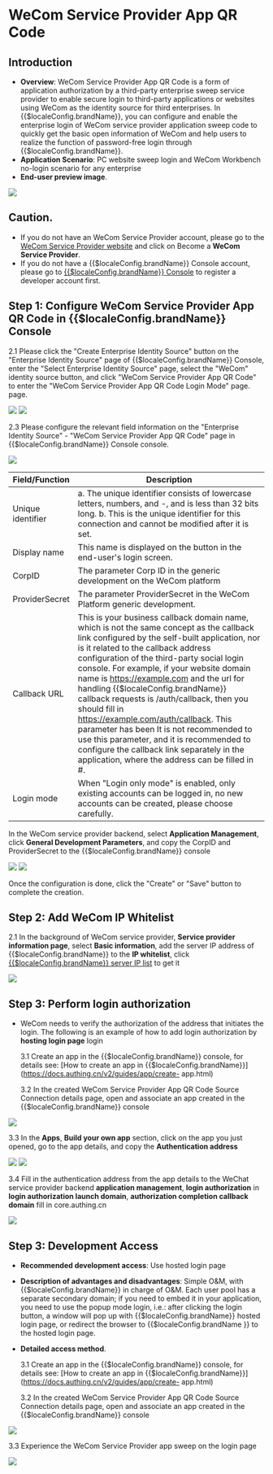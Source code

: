 # WeCom Service Provider App QR Code

<LastUpdated/>

## Introduction

- **Overview**: WeCom Service Provider App QR Code is a form of application authorization by a third-party enterprise sweep service provider to enable secure login to third-party applications or websites using WeCom as the identity source for third enterprises. In {{$localeConfig.brandName}}, you can configure and enable the enterprise login of WeCom service provider application sweep code to quickly get the basic open information of WeCom and help users to realize the function of password-free login through {{$localeConfig.brandName}}.
- **Application Scenario**: PC website sweep login and WeCom Workbench no-login scenario for any enterprise
- **End-user preview image**.

<img src="./images/08.png" >

## Caution.

- If you do not have an WeCom Service Provider account, please go to the [WeCom Service Provider website](https://open.work.weixin.qq.com/) and click on Become a **WeCom Service Provider**.
- If you do not have a {{$localeConfig.brandName}} Console account, please go to [{{$localeConfig.brandName}} Console](https://authing.cn/) to register a developer account first.

## Step 1: Configure WeCom Service Provider App QR Code in {{$localeConfig.brandName}} Console

2.1 Please click the "Create Enterprise Identity Source" button on the "Enterprise Identity Source" page of {{$localeConfig.brandName}} Console, enter the "Select Enterprise Identity Source" page, select the "WeCom" identity source button, and click "WeCom Service Provider App QR Code" to enter the "WeCom Service Provider App QR Code Login Mode" page. page.

<img src="./images/001.png" >

<img src="./images/002.png" >

2.3 Please configure the relevant field information on the "Enterprise Identity Source" - "WeCom Service Provider App QR Code" page in {{$localeConfig.brandName}} Console console.

<img src="./images/03.png" >

| Field/Function    | Description                                                                                                                                                                                                                                                                                                                                                                                                                                                                                                                                                                                                                                                   |
| ----------------- | ------------------------------------------------------------------------------------------------------------------------------------------------------------------------------------------------------------------------------------------------------------------------------------------------------------------------------------------------------------------------------------------------------------------------------------------------------------------------------------------------------------------------------------------------------------------------------------------------------------------------------------------------------------- |
| Unique identifier | a. The unique identifier consists of lowercase letters, numbers, and -, and is less than 32 bits long. b. This is the unique identifier for this connection and cannot be modified after it is set.                                                                                                                                                                                                                                                                                                                                                                                                                                                           |
| Display name      | This name is displayed on the button in the end-user's login screen.                                                                                                                                                                                                                                                                                                                                                                                                                                                                                                                                                                                          | This is a unique identifier for this connection. |
| CorpID            | The parameter Corp ID in the generic development on the WeCom platform                                                                                                                                                                                                                                                                                                                                                                                                                                                                                                                                                                                        |
| ProviderSecret    | The parameter ProviderSecret in the WeCom Platform generic development.                                                                                                                                                                                                                                                                                                                                                                                                                                                                                                                                                                                       |
| Callback URL      | This is your business callback domain name, which is not the same concept as the callback link configured by the self-built application, nor is it related to the callback address configuration of the third-party social login console. For example, if your website domain name is https://example.com and the url for handling {{$localeConfig.brandName}} callback requests is /auth/callback, then you should fill in https://example.com/auth/callback. This parameter has been It is not recommended to use this parameter, and it is recommended to configure the callback link separately in the application, where the address can be filled in #. | The |
| Login mode        | When "Login only mode" is enabled, only existing accounts can be logged in, no new accounts can be created, please choose carefully.                                                                                                                                                                                                                                                                                                                                                                                                                                                                                                                          | Please choose carefully. |

In the WeCom service provider backend, select **Application Management**, click **General Development Parameters**, and copy the CorpID and ProviderSecret to the {{$localeConfig.brandName}} console

<img src="./images/02.png" >

<img src="./images/004.png" >

Once the configuration is done, click the "Create" or "Save" button to complete the creation.

## Step 2: Add WeCom IP Whitelist

2.1 In the background of WeCom service provider, **Service provider information page**, select **Basic information**, add the server IP address of {{$localeConfig.brandName}} to the **IP whitelist**, click [{{$localeConfig.brandName}} server IP list](https://core.authing.cn/api/v2/system/public-ips) to get it

<img src="./images/01.png" >

## Step 3: Perform login authorization

- WeCom needs to verify the authorization of the address that initiates the login. The following is an example of how to add login authorization by **hosting login page** login

  3.1 Create an app in the {{$localeConfig.brandName}} console, for details see: [How to create an app in {{$localeConfig.brandName}}](https://docs.authing.cn/v2/guides/app/create- app.html)

  3.2 In the created WeCom Service Provider App QR Code Source Connection details page, open and associate an app created in the {{$localeConfig.brandName}} console

<img src="./images/004.png" >

3.3 In the **Apps**, **Build your own app** section, click on the app you just opened, go to the app details, and copy the **Authentication address**

<img src="./images/005.png" >

<img src="./images/006.png" >

3.4 Fill in the authentication address from the app details to the WeChat service provider backend **application management**, **login authorization** in **login authorization launch domain**, **authorization completion callback domain** fill in core.authing.cn

<img src="./images/03.png" >

## Step 3: Development Access

- **Recommended development access**: Use hosted login page

- **Description of advantages and disadvantages**: Simple O&M, with {{$localeConfig.brandName}} in charge of O&M. Each user pool has a separate secondary domain; if you need to embed it in your application, you need to use the popup mode login, i.e.: after clicking the login button, a window will pop up with {{$localeConfig.brandName}} hosted login page, or redirect the browser to {{$localeConfig.brandName }} to the hosted login page.

- **Detailed access method**.

  3.1 Create an app in the {{$localeConfig.brandName}} console, for details see: [How to create an app in {{$localeConfig.brandName}}](https://docs.authing.cn/v2/guides/app/create- app.html)

  3.2 In the created WeCom Service Provider App QR Code Source Connection details page, open and associate an app created in the {{$localeConfig.brandName}} console

<img src="./images/004.png" >

3.3 Experience the WeCom Service Provider app sweep on the login page

<img src="./images/07.png" >
